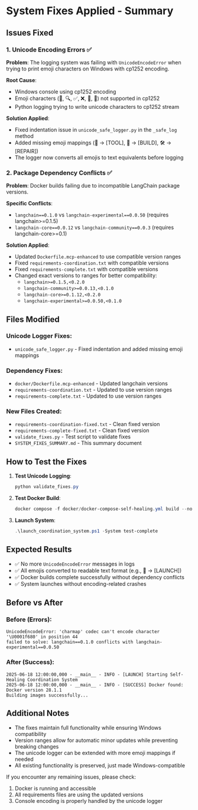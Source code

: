 # System Fixes Applied - Summary

## Issues Fixed

### 1. Unicode Encoding Errors ✅
**Problem**: The logging system was failing with `UnicodeEncodeError` when trying to print emoji characters on Windows with cp1252 encoding.

**Root Cause**: 
- Windows console using cp1252 encoding
- Emoji characters (🚀, 🔍, ✅, ❌, 🔧, 🔨) not supported in cp1252
- Python logging trying to write unicode characters to cp1252 stream

**Solution Applied**:
- Fixed indentation issue in `unicode_safe_logger.py` in the `_safe_log` method
- Added missing emoji mappings (🔧 → [TOOL], 🔨 → [BUILD], 🛠️ → [REPAIR])
- The logger now converts all emojis to text equivalents before logging

### 2. Package Dependency Conflicts ✅
**Problem**: Docker builds failing due to incompatible LangChain package versions.

**Specific Conflicts**:
- `langchain==0.1.0` vs `langchain-experimental==0.0.50` (requires langchain>=0.1.5)
- `langchain-core==0.0.12` vs `langchain-community==0.0.3` (requires langchain-core>=0.1)

**Solution Applied**:
- Updated `Dockerfile.mcp-enhanced` to use compatible version ranges
- Fixed `requirements-coordination.txt` with compatible versions
- Fixed `requirements-complete.txt` with compatible versions
- Changed exact versions to ranges for better compatibility:
  - `langchain>=0.1.5,<0.2.0`
  - `langchain-community>=0.0.13,<0.1.0`
  - `langchain-core>=0.1.12,<0.2.0`
  - `langchain-experimental>=0.0.50,<0.1.0`

## Files Modified

### Unicode Logger Fixes:
- `unicode_safe_logger.py` - Fixed indentation and added missing emoji mappings

### Dependency Fixes:
- `docker/Dockerfile.mcp-enhanced` - Updated langchain versions
- `requirements-coordination.txt` - Updated to use version ranges
- `requirements-complete.txt` - Updated to use version ranges

### New Files Created:
- `requirements-coordination-fixed.txt` - Clean fixed version
- `requirements-complete-fixed.txt` - Clean fixed version
- `validate_fixes.py` - Test script to validate fixes
- `SYSTEM_FIXES_SUMMARY.md` - This summary document

## How to Test the Fixes

1. **Test Unicode Logging**:
   ```powershell
   python validate_fixes.py
   ```

2. **Test Docker Build**:
   ```powershell
   docker compose -f docker/docker-compose-self-healing.yml build --no-cache coordination_system
   ```

3. **Launch System**:
   ```powershell
   .\launch_coordination_system.ps1 -System test-complete
   ```

## Expected Results

- ✅ No more `UnicodeEncodeError` messages in logs
- ✅ All emojis converted to readable text format (e.g., 🚀 → [LAUNCH])
- ✅ Docker builds complete successfully without dependency conflicts
- ✅ System launches without encoding-related crashes

## Before vs After

### Before (Errors):
```
UnicodeEncodeError: 'charmap' codec can't encode character '\U0001f680' in position 44
failed to solve: langchain==0.1.0 conflicts with langchain-experimental==0.0.50
```

### After (Success):
```
2025-06-18 12:00:00,000 - __main__ - INFO - [LAUNCH] Starting Self-Healing Coordination System
2025-06-18 12:00:00,000 - __main__ - INFO - [SUCCESS] Docker found: Docker version 28.1.1
Building images successfully...
```

## Additional Notes

- The fixes maintain full functionality while ensuring Windows compatibility
- Version ranges allow for automatic minor updates while preventing breaking changes
- The unicode logger can be extended with more emoji mappings if needed
- All existing functionality is preserved, just made Windows-compatible

If you encounter any remaining issues, please check:
1. Docker is running and accessible
2. All requirements files are using the updated versions
3. Console encoding is properly handled by the unicode logger
